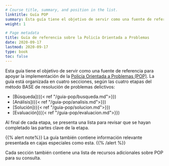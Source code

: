 ```yaml
---
# Course title, summary, and position in the list.
linktitle: Guía POP
summary: Esta guía tiene el objetivo de servir como una fuente de referencia para apoyar la implementación de la Policía Orientada a Problemas (POP).
weight: 1

# Page metadata
title: Guía de referencia sobre la Policía Orientada a Problemas
date: 2020-09-17
lastmod: 2020-09-17
type: book
toc: false
---
```


Esta guía tiene el objetivo de servir como una fuente de referencia para apoyar la implementación de la [Policía Orientada a Problemas (POP)](que-es-pop/). La guía está organizada en cuatro secciones, según las cuatro etapas del método BASE de resolución de problemas delictivos:

- [Búsqueda]({{< ref "/guia-pop/busqueda.md">}})
- [Análisis]({{< ref "/guia-pop/analisis.md">}})
- [Solución]({{< ref "/guia-pop/solucion.md">}})
- [Evaluación]({{< ref "/guia-pop/evaluacion.md">}})

Al final de cada etapa, se presenta una lista para revisar que se hayan completado las partes clave de la etapa.

{{% alert note%}}
La guía también contiene información relevante presentada en cajas especiales como esta.
{{% /alert %}}

Cada sección también contiene una lista de recursos adicionales sobre POP para su consulta.
